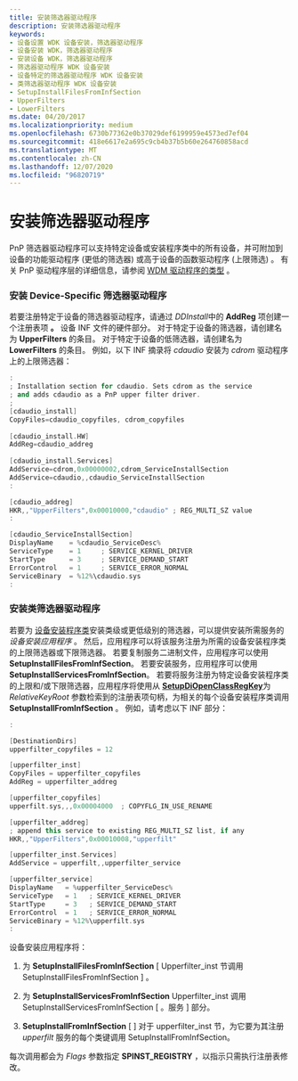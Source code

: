 ```yaml
---
title: 安装筛选器驱动程序
description: 安装筛选器驱动程序
keywords:
- 设备设置 WDK 设备安装，筛选器驱动程序
- 设备安装 WDK，筛选器驱动程序
- 安装设备 WDK，筛选器驱动程序
- 筛选器驱动程序 WDK 设备安装
- 设备特定的筛选器驱动程序 WDK 设备安装
- 类筛选器驱动程序 WDK 设备安装
- SetupInstallFilesFromInfSection
- UpperFilters
- LowerFilters
ms.date: 04/20/2017
ms.localizationpriority: medium
ms.openlocfilehash: 6730b77362e0b37029def6199959e4573ed7ef04
ms.sourcegitcommit: 418e6617e2a695c9cb4b37b5b60e264760858acd
ms.translationtype: MT
ms.contentlocale: zh-CN
ms.lasthandoff: 12/07/2020
ms.locfileid: "96820719"
---
```

# <a name="installing-a-filter-driver"></a>安装筛选器驱动程序





PnP 筛选器驱动程序可以支持特定设备或安装程序类中的所有设备，并可附加到设备的功能驱动程序 (更低的筛选器) 或高于设备的函数驱动程序 (上限筛选) 。 有关 PnP 驱动程序层的详细信息，请参阅 [WDM 驱动程序的类型](../kernel/types-of-wdm-drivers.md) 。

### <a name="installing-a-device-specific-filter-driver"></a><a href="" id="ddk-installing-a-device-specific-filter-driver-dg"></a>安装 Device-Specific 筛选器驱动程序

若要注册特定于设备的筛选器驱动程序，请通过 <em>DDInstall</em>中的 **AddReg** 项创建一个注册表项 **。** 设备 INF 文件的硬件部分。 对于特定于设备的筛选器，请创建名为 **UpperFilters** 的条目。 对于特定于设备的低筛选器，请创建名为 **LowerFilters** 的条目。 例如，以下 INF 摘录将 *cdaudio* 安装为 *cdrom* 驱动程序上的上限筛选器：

```cpp
:
; Installation section for cdaudio. Sets cdrom as the service 
; and adds cdaudio as a PnP upper filter driver. 
;
[cdaudio_install]
CopyFiles=cdaudio_copyfiles, cdrom_copyfiles
 
[cdaudio_install.HW]
AddReg=cdaudio_addreg
 
[cdaudio_install.Services]
AddService=cdrom,0x00000002,cdrom_ServiceInstallSection
AddService=cdaudio,,cdaudio_ServiceInstallSection
: 

[cdaudio_addreg] 
HKR,,"UpperFilters",0x00010000,"cdaudio" ; REG_MULTI_SZ value 
:

[cdaudio_ServiceInstallSection]
DisplayName    = %cdaudio_ServiceDesc%
ServiceType    = 1     ; SERVICE_KERNEL_DRIVER
StartType      = 3     ; SERVICE_DEMAND_START
ErrorControl   = 1     ; SERVICE_ERROR_NORMAL
ServiceBinary  = %12%\cdaudio.sys
:
```

### <a name="installing-a-class-filter-driver"></a><a href="" id="ddk-installing-a-class-filter-driver-dg"></a>安装类筛选器驱动程序

若要为 [设备安装程序类](./overview-of-device-setup-classes.md)安装类级或更低级别的筛选器，可以提供安装所需服务的 *设备安装应用程序* 。 然后，应用程序可以将该服务注册为所需的设备安装程序类的上限筛选器或下限筛选器。 若要复制服务二进制文件，应用程序可以使用 **SetupInstallFilesFromInfSection**。 若要安装服务，应用程序可以使用 **SetupInstallServicesFromInfSection**。 若要将服务注册为特定设备安装程序类的上限和/或下限筛选器，应用程序将使用从 [**SetupDiOpenClassRegKey**](/windows/win32/api/setupapi/nf-setupapi-setupdiopenclassregkey)为 *RelativeKeyRoot* 参数检索到的注册表项句柄，为相关的每个设备安装程序类调用 **SetupInstallFromInfSection** 。 例如，请考虑以下 INF 部分：

```cpp
:

[DestinationDirs]
upperfilter_copyfiles = 12

[upperfilter_inst]
CopyFiles = upperfilter_copyfiles
AddReg = upperfilter_addreg

[upperfilter_copyfiles]
upperfilt.sys,,,0x00004000  ; COPYFLG_IN_USE_RENAME

[upperfilter_addreg]
; append this service to existing REG_MULTI_SZ list, if any
HKR,,"UpperFilters",0x00010008,"upperfilt" 

[upperfilter_inst.Services]
AddService = upperfilt,,upperfilter_service

[upperfilter_service]
DisplayName   = %upperfilter_ServiceDesc%
ServiceType   = 1   ; SERVICE_KERNEL_DRIVER
StartType     = 3   ; SERVICE_DEMAND_START
ErrorControl  = 1   ; SERVICE_ERROR_NORMAL
ServiceBinary = %12%\upperfilt.sys
:
```

设备安装应用程序将：

1.  为 **SetupInstallFilesFromInfSection** \[ Upperfilter_inst 节调用 SetupInstallFilesFromInfSection \] 。

2.  为 **SetupInstallServicesFromInfSection** Upperfilter_inst 调用 SetupInstallServicesFromInfSection \[ 。服务 \] 部分。

3.  **SetupInstallFromInfSection** \[ \] 对于 upperfilter_inst 节，为它要为其注册 *upperfilt* 服务的每个类键调用 SetupInstallFromInfSection。

每次调用都会为 *Flags* 参数指定 **SPINST_REGISTRY** ，以指示只需执行注册表修改。

